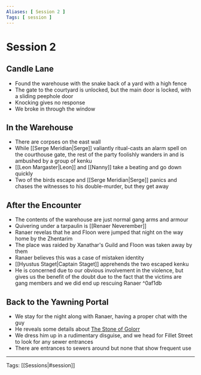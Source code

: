 ```yaml
---
Aliases: [ Session 2 ]
Tags: [ session ]
---
```


# Session 2

## Candle Lane

- Found the warehouse with the snake back of a yard with a high fence
- The gate to the courtyard is unlocked, but the main door is locked, with a sliding peephole door
- Knocking gives no response
- We broke in through the window

## In the Warehouse

- There are corpses on the east wall
- While [[Serge Meridian|Serge]] valiantly ritual-casts an alarm spell on the courthouse gate, the rest of the party foolishly wanders in and is ambushed by a group of kenku
- [[Leon Margaster|Leon]] and [[Nanny]] take a beating and go down quickly
- Two of the birds escape and [[Serge Meridian|Serge]] panics and chases the witnesses to his double-murder, but they get away

## After the Encounter

- The contents of the warehouse are just normal gang arms and armour
- Quivering under a tarpaulin is [[Renaer Neverember]]
- Ranaer revelas that he and Floon were jumped that night on the way home by the Zhentarim
- The place was raided by Xanathar's Guild and Floon was taken away by them
- Ranaer believes this was a case of mistaken identity
- [[Hyustus Staget|Captain Staget]] apprehends the two escaped kenku
- He is concerned due to our obvious involvement in the violence, but gives us the benefit of the doubt due to the fact that the victims are gang members and we did end up rescuing Ranaer ^0af1db

## Back to the Yawning Portal

- We stay for the night along with Ranaer, having a proper chat with the guy
- He reveals some details about [The Stone of Golorr](../Waterdeep/The%20Stone%20of%20Golorr.md)
- We dress him up in a rudimentary disguise, and we head for Fillet Street to look for any sewer entrances
- There are entrances to sewers around but none that show frequent use

---
Tags: [[Sessions|#session]]
